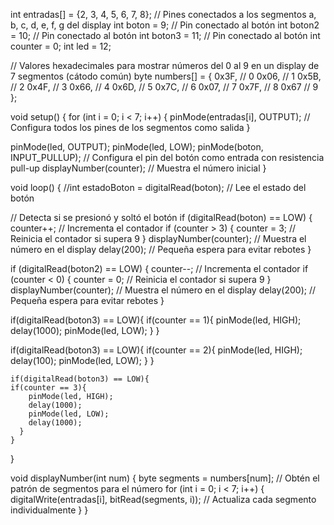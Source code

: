 int entradas[] = {2, 3, 4, 5, 6, 7, 8}; // Pines conectados a los segmentos a, b, c, d, e, f, g del display
int boton = 9; // Pin conectado al botón
int boton2 = 10; // Pin conectado al botón
int boton3 = 11; // Pin conectado al botón
int counter = 0;
int led = 12;

// Valores hexadecimales para mostrar números del 0 al 9 en un display de 7 segmentos (cátodo común)
byte numbers[] = {
  0x3F, // 0
  0x06, // 1
  0x5B, // 2
  0x4F, // 3
  0x66, // 4
  0x6D, // 5
  0x7C, // 6
  0x07, // 7
  0x7F, // 8
  0x67  // 9
};

void setup() {
  for (int i = 0; i < 7; i++) {
    pinMode(entradas[i], OUTPUT); // Configura todos los pines de los segmentos como salida
  }

  pinMode(led, OUTPUT);
  pinMode(led, LOW);
  pinMode(boton, INPUT_PULLUP); // Configura el pin del botón como entrada con resistencia pull-up
  displayNumber(counter); // Muestra el número inicial
}

void loop() {
  //int estadoBoton = digitalRead(boton); // Lee el estado del botón

  // Detecta si se presionó y soltó el botón
  if (digitalRead(boton) == LOW) {
    counter++; // Incrementa el contador
    if (counter > 3) {
      counter = 3; // Reinicia el contador si supera 9
    }
    displayNumber(counter); // Muestra el número en el display
    delay(200); // Pequeña espera para evitar rebotes
  }

  if (digitalRead(boton2) == LOW) {
    counter--; // Incrementa el contador
    if (counter < 0) {
      counter = 0; // Reinicia el contador si supera 9
    }
    displayNumber(counter); // Muestra el número en el display
    delay(200); // Pequeña espera para evitar rebotes
  }

  if(digitalRead(boton3) == LOW){
    if(counter == 1){
        pinMode(led, HIGH);
        delay(1000);
        pinMode(led, LOW);
      }
    }

  if(digitalRead(boton3) == LOW){
    if(counter == 2){
        pinMode(led, HIGH);
        delay(100);
        pinMode(led, LOW);
      }
    }

    if(digitalRead(boton3) == LOW){
    if(counter == 3){
        pinMode(led, HIGH);
        delay(1000);
        pinMode(led, LOW);
        delay(1000);
      }
    }
}

void displayNumber(int num) {
  byte segments = numbers[num]; // Obtén el patrón de segmentos para el número
  for (int i = 0; i < 7; i++) {
    digitalWrite(entradas[i], bitRead(segments, i)); // Actualiza cada segmento individualmente
  }
}
